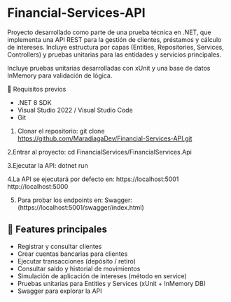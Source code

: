 # Financial-Services-API
Proyecto desarrollado como parte de una prueba técnica en .NET, que implementa una API REST para la gestión de clientes, préstamos y cálculo de intereses. Incluye estructura por capas (Entities, Repositories, Services, Controllers) y pruebas unitarias para las entidades y servicios principales. 

Incluye pruebas unitarias desarrolladas con xUnit y una base de datos InMemory para validación de lógica.

🚀 Requisitos previos
- .NET 8 SDK
- Visual Studio 2022 / Visual Studio Code
- Git

1. Clonar el repositorio:
git clone https://github.com/MaradiagaDev/Financial-Services-API.git

2.Entrar al proyecto:
cd FinancialServices/FinancialServices.Api

3.Ejecutar la API:
dotnet run

4.La API se ejecutará por defecto en:
https://localhost:5001
http://localhost:5000

5. Para probar los endpoints en:
Swagger: (https://localhost:5001/swagger/index.html)

## 🚀 Features principales

- Registrar y consultar clientes
- Crear cuentas bancarias para clientes
- Ejecutar transacciones (depósito / retiro)
- Consultar saldo y historial de movimientos
- Simulación de aplicación de intereses (método en service)
- Pruebas unitarias para Entities y Services (xUnit + InMemory DB)
- Swagger para explorar la API


